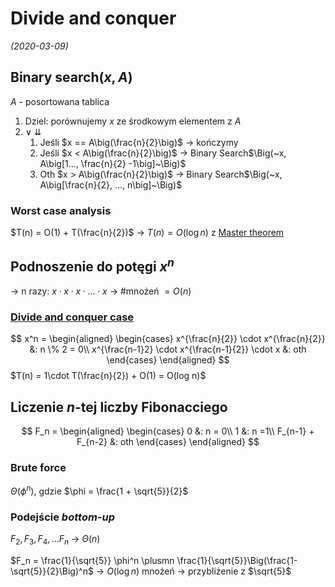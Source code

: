 # Divide and conquer
*(2020-03-09)*

## Binary search$(x, A)$
$A$ - posortowana tablica

1. Dziel: porównujemy $x$ ze środkowym elementem z $A$
2. $\lor$ $\downdownarrows$
   1. Jeśli $x == A\big(\frac{n}{2}\big)$ $\rightarrow$ kończymy
   2. Jeśli $x < A\big(\frac{n}{2}\big)$ $\rightarrow$ Binary Search$\Big(~x, A\big[1..., \frac{n}{2} -1\big]~\Big)$
   3. Oth $x > A\big(\frac{n}{2}\big)$ $\rightarrow$ Binary Search$\Big(~x, A\big[\frac{n}{2}, ..., n\big]~\Big)$

### Worst case analysis

$T(n) = O(1) + T(\frac{n}{2})$ $\rightarrow~T(n) = O(\log n)$ z [Master theorem](master-theorem.md)

## Podnoszenie do potęgi $x^n$

$\rightarrow$ n razy: $x \cdot x \cdot x \cdot ... \cdot x$ $\rightarrow$ #mnożeń $= O(n)$

### [Divide and conquer case](#divide-and-conquer)

$$
x^n =
\begin{aligned}
\begin{cases}
  x^{\frac{n}{2}} \cdot x^{\frac{n}{2}} &: n \% 2 = 0\\
  x^{\frac{n-1}2} \cdot x^{\frac{n-1}{2}} \cdot x &: oth
\end{cases}
\end{aligned}
$$
$T(n) = 1\cdot T(\frac{n}{2}) + O(1) = O(log n)$

## Liczenie $n$-tej liczby Fibonacciego

$$
F_n =
\begin{aligned}
\begin{cases}
  0 &: n = 0\\
  1 &: n =1\\
  F_{n-1} + F_{n-2} &: oth
\end{cases}
\end{aligned}
$$

### Brute force
$\Theta(\phi^n)$, gdzie $\phi = \frac{1 + \sqrt{5}}{2}$

### Podejście *bottom-up*
$F_2, F_3, F_4,...F_n$ $\rightarrow$ $\Theta(n)$

$F_n = \frac{1}{\sqrt{5}} \phi^n \plusmn \frac{1}{\sqrt{5}}\Big(\frac{1- \sqrt{5}}{2}\Big)^n$ $\rightarrow~O\big(\log n\big)$ mnożeń $\rightarrow$ przybliżenie z $\sqrt{5}$


